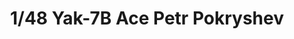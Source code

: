 ---
layout: product
title: "1/48 Yak-7B Ace Petr Pokryshev"
price: "1900" 
desc: "Maketa"
img_path: "/assets/img/ARK48011 .webp"
brand: "Ark Models"
available: false
special_offer: false
new: false
soon: false
cat: "010000"
subcat: "015000"
subsubcat: "0N/A"
sifra: "ARK48011 "
popular: false
---